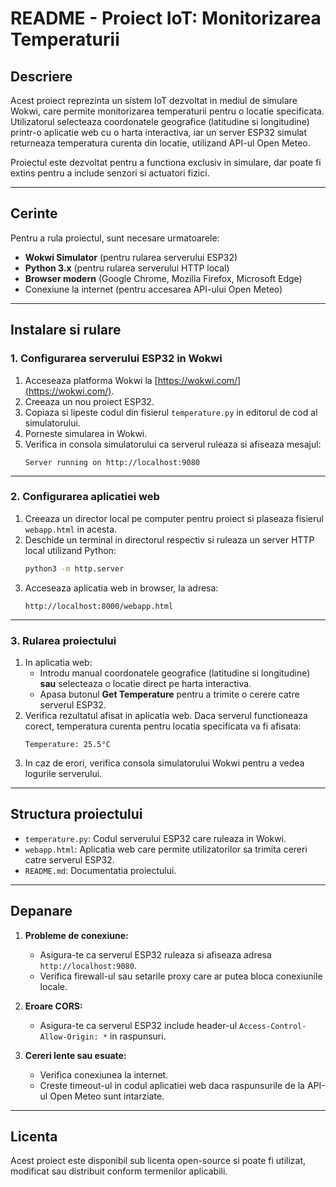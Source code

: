 
# **README - Proiect IoT: Monitorizarea Temperaturii**

## **Descriere**
Acest proiect reprezinta un sistem IoT dezvoltat in mediul de simulare Wokwi, care permite monitorizarea temperaturii pentru o locatie specificata. Utilizatorul selecteaza coordonatele geografice (latitudine si longitudine) printr-o aplicatie web cu o harta interactiva, iar un server ESP32 simulat returneaza temperatura curenta din locatie, utilizand API-ul Open Meteo.

Proiectul este dezvoltat pentru a functiona exclusiv in simulare, dar poate fi extins pentru a include senzori si actuatori fizici.

---

## **Cerinte**
Pentru a rula proiectul, sunt necesare urmatoarele:
- **Wokwi Simulator** (pentru rularea serverului ESP32)
- **Python 3.x** (pentru rularea serverului HTTP local)
- **Browser modern** (Google Chrome, Mozilla Firefox, Microsoft Edge)
- Conexiune la internet (pentru accesarea API-ului Open Meteo)

---

## **Instalare si rulare**

### **1. Configurarea serverului ESP32 in Wokwi**
1. Acceseaza platforma Wokwi la [https://wokwi.com/](https://wokwi.com/).
2. Creeaza un nou proiect ESP32.
3. Copiaza si lipeste codul din fisierul `temperature.py` in editorul de cod al simulatorului.
4. Porneste simularea in Wokwi.
5. Verifica in consola simulatorului ca serverul ruleaza si afiseaza mesajul:
   ```
   Server running on http://localhost:9080
   ```

---

### **2. Configurarea aplicatiei web**
1. Creeaza un director local pe computer pentru proiect si plaseaza fisierul `webapp.html` in acesta.
2. Deschide un terminal in directorul respectiv si ruleaza un server HTTP local utilizand Python:
   ```bash
   python3 -m http.server
   ```
3. Acceseaza aplicatia web in browser, la adresa:
   ```
   http://localhost:8000/webapp.html
   ```

---

### **3. Rularea proiectului**
1. In aplicatia web:
   - Introdu manual coordonatele geografice (latitudine si longitudine) **sau** selecteaza o locatie direct pe harta interactiva.
   - Apasa butonul **Get Temperature** pentru a trimite o cerere catre serverul ESP32.
2. Verifica rezultatul afisat in aplicatia web. Daca serverul functioneaza corect, temperatura curenta pentru locatia specificata va fi afisata:
   ```
   Temperature: 25.5°C
   ```
3. In caz de erori, verifica consola simulatorului Wokwi pentru a vedea logurile serverului.

---

## **Structura proiectului**
- `temperature.py`: Codul serverului ESP32 care ruleaza in Wokwi.
- `webapp.html`: Aplicatia web care permite utilizatorilor sa trimita cereri catre serverul ESP32.
- `README.md`: Documentatia proiectului.

---

## **Depanare**
1. **Probleme de conexiune:**
   - Asigura-te ca serverul ESP32 ruleaza si afiseaza adresa `http://localhost:9080`.
   - Verifica firewall-ul sau setarile proxy care ar putea bloca conexiunile locale.

2. **Eroare CORS:**
   - Asigura-te ca serverul ESP32 include header-ul `Access-Control-Allow-Origin: *` in raspunsuri.

3. **Cereri lente sau esuate:**
   - Verifica conexiunea la internet.
   - Creste timeout-ul in codul aplicatiei web daca raspunsurile de la API-ul Open Meteo sunt intarziate.

---

## **Licenta**
Acest proiect este disponibil sub licenta open-source si poate fi utilizat, modificat sau distribuit conform termenilor aplicabili.
